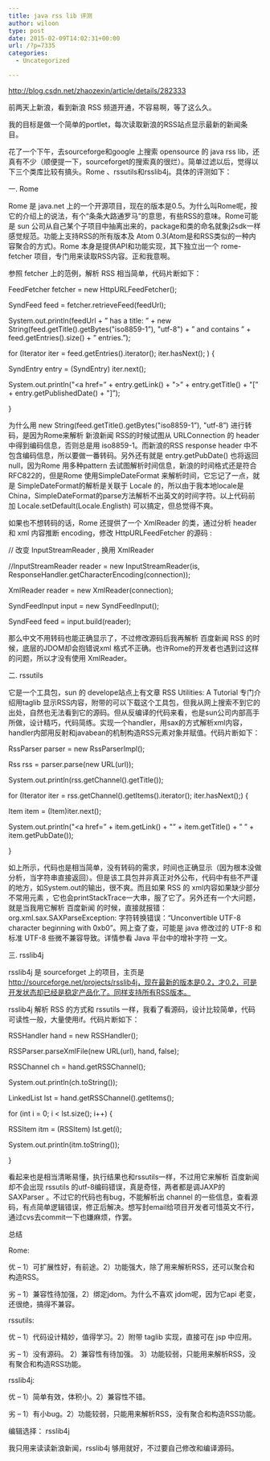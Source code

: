 ```yaml
---
title: java rss lib 评测
author: wiloon
type: post
date: 2015-02-09T14:02:31+00:00
url: /?p=7335
categories:
  - Uncategorized

---
```

http://blog.csdn.net/zhaozexin/article/details/282333

前两天上新浪，看到新浪 RSS 频道开通，不容易啊，等了这么久。

我的目标是做一个简单的portlet，每次读取新浪的RSS站点显示最新的新闻条目。

花了一个下午，去sourceforge和google 上搜索 opensource 的 java rss lib，还真有不少（顺便提一下，sourceforget的搜索真的很烂）。简单过滤以后，觉得以下三个类库比较有搞头。Rome 、rssutils和rsslib4j。具体的评测如下：

一. Rome
  
Rome 是 java.net 上的一个开源项目，现在的版本是0.5。为什么叫Rome呢，按它的介绍上的说法，有个“条条大路通罗马”的意思，有些RSS的意味。Rome可能是 sun 公司从自己某个子项目中抽离出来的，package和类的命名就象j2sdk一样感觉规范。功能上支持RSS的所有版本及 Atom 0.3(Atom是和RSS类似的一种内容聚合的方式)。Rome 本身是提供API和功能实现，其下独立出一个 rome-fetcher 项目，专门用来读取RSS内容。正和我意啊。
  
参照 fetcher 上的范例，解析 RSS 相当简单，代码片断如下：

FeedFetcher fetcher = new HttpURLFeedFetcher();
  
SyndFeed feed = fetcher.retrieveFeed(feedUrl);
  
System.out.println(feedUrl + &#8221; has a title: &#8221; + new String(feed.getTitle().getBytes("iso8859-1&#8221;), "utf-8") + &#8221; and contains &#8221; + feed.getEntries().size() + &#8221; entries.&#8221;);
  
for (Iterator iter = feed.getEntries().iterator(); iter.hasNext(); ) {
  
SyndEntry entry = (SyndEntry) iter.next();
  
System.out.println("<a href=&#8221; + entry.getLink() + ">&#8221; + entry.getTitle() + "</a>[&#8221; + entry.getPublishedDate() + "]&#8221;);
  
}

为什么用 new String(feed.getTitle().getBytes("iso8859-1&#8221;), "utf-8&#8221;) 进行转码，是因为Rome来解析 新浪新闻 RSS的时候试图从 URLConnection 的 header 中得到编码信息，否则总是用 iso8859-1。而新浪的RSS response header 中不包含编码信息，所以要做一番转码。另外还有就是 entry.getPubDate() 也将返回null，因为Rome 用多种pattern 去试图解析时间信息，新浪的时间格式还是符合RFC822的，但是Rome 使用SimpleDateFormat 来解析时间，它忘记了一点，就是 SimpleDateFormat的解析是关联于 Locale 的，所以由于我本地locale是China，SimpleDateFormat的parse方法解析不出英文的时间字符。以上代码前加 Locale.setDefault(Locale.Englisth) 可以搞定，但总觉得不爽。

如果也不想转码的话，Rome 还提供了一个 XmlReader 的类，通过分析 header 和 xml 内容推断 encoding，修改 HttpURLFeedFetcher 的源码 :

// 改变 InputStreamReader , 换用 XmlReader
  
//InputStreamReader reader = new InputStreamReader(is, ResponseHandler.getCharacterEncoding(connection));
  
XmlReader reader = new XmlReader(connection);
  
SyndFeedInput input = new SyndFeedInput();
  
SyndFeed feed = input.build(reader);

那么中文不用转码也能正确显示了，不过修改源码后我再解析 百度新闻 RSS 的时候，底层的JDOM却会抱错说xml 格式不正确。也许Rome的开发者也遇到过这样的问题，所以才没有使用 XmlReader。

二. rssutils
  
它是一个工具包，sun 的 develope站点上有文章 RSS Utilities: A Tutorial 专门介绍用taglib 显示RSS内容，附带的可以下载这个工具包，但我从网上搜索不到它的出处，自然也无法看到它的源码。但从反编译的代码来看，也是sun公司内部高手所做，设计精巧，代码简练。实现一个handler，用sax的方式解析xml内容，handler内部用反射和javabean的机制构造RSS元素对象并赋值。代码片断如下：

RssParser parser = new RssParserImpl();
  
Rss rss = parser.parse(new URL(url));
  
System.out.println(rss.getChannel().getTitle());
  
for (Iterator iter = rss.getChannel().getItems().iterator(); iter.hasNext();) {
  
Item item = (Item)iter.next();
  
System.out.println("<a href=&#8221; + item.getLink() + "</a>&#8221; + item.getTitle() + &#8221; &#8221; + item.getPubDate());
  
}

如上所示，代码也是相当简单，没有转码的需求，时间也正确显示（因为根本没做分析，当字符串直接返回）。但是该工具包并非真正对外公布，代码中有些不严谨的地方，如System.out的输出，很不爽。而且如果 RSS 的 xml内容如果缺少部分不常用元素 ，它也会printStackTrace一大串，服了它了。另外还有一个大问题，就是当我用它解析 百度新闻 的时候，直接就报错：org.xml.sax.SAXParseException: 字符转换错误：“Unconvertible UTF-8 character beginning with 0xb0”。网上查了查，可能是 java 修改过的 UTF-8 和标准 UTF-8 些微不兼容导致。详情参看 Java 平台中的增补字符 一文。

三. rsslib4j
  
rsslib4j 是 sourceforget 上的项目，主页是 http://sourceforge.net/projects/rsslib4j，现在最新的版本是0.2，才0.2，可是开发状态却已经是稳定产品化了。同样支持所有RSS版本。
  
rsslib4j 解析 RSS 的方式和 rssutils 一样，我看了看源码，设计比较简单，代码可读性一般，大量使用if。代码片断如下：

RSSHandler hand = new RSSHandler();
  
RSSParser.parseXmlFile(new URL(url), hand, false);
  
RSSChannel ch = hand.getRSSChannel();
  
System.out.println(ch.toString());
  
LinkedList lst = hand.getRSSChannel().getItems();
  
for (int i = 0; i < lst.size(); i++) {
  
RSSItem itm = (RSSItem) lst.get(i);
  
System.out.println(itm.toString());
  
}

看起来也是相当清晰易懂，执行结果也和rssutils一样，不过用它来解析 百度新闻 却不会出现 rssutils 的utf-8编码错误，真是奇怪，两者都是调JAXP的 SAXParser 。不过它的代码也有bug，不能解析出 channel 的一些信息，查看源码，有点简单逻辑错误，修正后解决。想写封email给项目开发者可惜英文不行，通过cvs去commit一下也嫌麻烦，作罢。

总结

Rome:
  
优 &#8211; 1）可扩展性好，有前途。2）功能强大，除了用来解析RSS，还可以聚合和构造RSS。
  
劣 &#8211; 1）兼容性待加强，2）绑定jdom。为什么不喜欢 jdom呢，因为它api 老变，还很绝，搞得不兼容。

rssutils:
  
优 &#8211; 1）代码设计精妙，值得学习。2）附带 taglib 实现，直接可在 jsp 中应用。
  
劣 &#8211; 1）没有源码。 2）兼容性有待加强。 3）功能较弱，只能用来解析RSS，没有聚合和构造RSS功能。

rsslib4j:
  
优 &#8211; 1）简单有效，体积小。2）兼容性不错。
  
劣 &#8211; 1）有小bug。2）功能较弱，只能用来解析RSS，没有聚合和构造RSS功能。

编辑选择： rsslib4j
  
我只用来读读新浪新闻，rsslib4j 够用就好，不过要自己修改和编译源码。